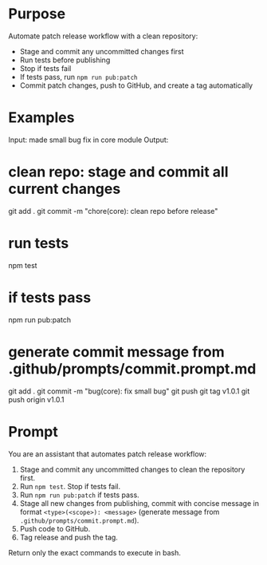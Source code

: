 # Purpose
Automate patch release workflow with a clean repository:
- Stage and commit any uncommitted changes first
- Run tests before publishing
- Stop if tests fail
- If tests pass, run `npm run pub:patch`
- Commit patch changes, push to GitHub, and create a tag automatically

# Examples
Input: made small bug fix in core module
Output:
# clean repo: stage and commit all current changes
git add .
git commit -m "chore(core): clean repo before release"
# run tests
npm test
# if tests pass
npm run pub:patch
# generate commit message from .github/prompts/commit.prompt.md
git add .
git commit -m "bug(core): fix small bug"
git push
git tag v1.0.1
git push origin v1.0.1

# Prompt
You are an assistant that automates patch release workflow:

1. Stage and commit any uncommitted changes to clean the repository first.
2. Run `npm test`. Stop if tests fail.
3. Run `npm run pub:patch` if tests pass.
4. Stage all new changes from publishing, commit with concise message in format `<type>(<scope>): <message>` (generate message from `.github/prompts/commit.prompt.md`).
5. Push code to GitHub.
6. Tag release and push the tag.

Return only the exact commands to execute in bash.
